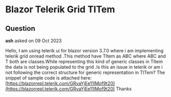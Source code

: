 # Blazor Telerik Grid TITem

## Question

**ash** asked on 09 Oct 2023

Hello, I am using telerik ui for blazor version 3.7.0 where i am implementing telerik grid onread method .This method have TItem as ABC<T> where ABC and T both are classes.While representing this kind of generic classes in TItem the data is not being populated to the grid .Is this an issue in telerik or am i not following the correct structure for generic representation in TITem? The snippet of sample code is attached here: [https://blazorrepl.telerik.com/GRvaYjEe11IMof9t20](https://blazorrepl.telerik.com/GRvaYjEe11IMof9t20) Thanks
